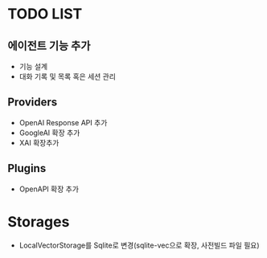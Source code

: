 # TODO LIST

## 에이전트 기능 추가
- 기능 설계
- 대화 기록 및 목록 혹은 세션 관리

## Providers
- OpenAI Response API 추가
- GoogleAI 확장 추가
- XAI 확장추가

## Plugins
- OpenAPI 확장 추가

# Storages
- LocalVectorStorage를 Sqlite로 변경(sqlite-vec으로 확장, 사전빌드 파일 필요)

